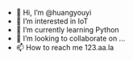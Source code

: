- 👋 Hi, I’m @huangyouyi
- 👀 I’m interested in IoT
- 🌱 I’m currently learning Python
- 💞️ I’m looking to collaborate on ...
- 📫 How to reach me 123.aa.la

<!---
huangyouyi/huangyouyi is a ✨ special ✨ repository because its `README.md` (this file) appears on your GitHub profile.
You can click the Preview link to take a look at your changes.
--->
